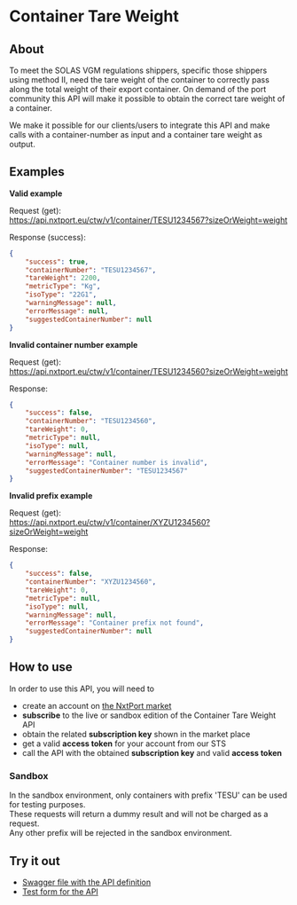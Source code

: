 # Container Tare Weight

## About

To meet the SOLAS VGM regulations shippers, specific those shippers using method II, need the tare weight of the container to correctly pass along the total weight of their export container. On demand of the port community this API will make it possible to obtain the correct tare weight of a container.

We make it possible for our clients/users to integrate this API and make calls with a container-number as input and a container tare weight as output.

## Examples

**Valid example**

Request (get):  
https://api.nxtport.eu/ctw/v1/container/TESU1234567?sizeOrWeight=weight

Response (success):  
```json
{
    "success": true,
    "containerNumber": "TESU1234567",
    "tareWeight": 2200,
    "metricType": "Kg",
    "isoType": "22G1",
    "warningMessage": null,
    "errorMessage": null,
    "suggestedContainerNumber": null
}
```

**Invalid container number example**

Request (get):  
https://api.nxtport.eu/ctw/v1/container/TESU1234560?sizeOrWeight=weight

Response:  
```json
{
    "success": false,
    "containerNumber": "TESU1234560",
    "tareWeight": 0,
    "metricType": null,
    "isoType": null,
    "warningMessage": null,
    "errorMessage": "Container number is invalid",
    "suggestedContainerNumber": "TESU1234567"
}
```

**Invalid prefix example**

Request (get):  
https://api.nxtport.eu/ctw/v1/container/XYZU1234560?sizeOrWeight=weight

Response:  
```json
{
    "success": false,
    "containerNumber": "XYZU1234560",
    "tareWeight": 0,
    "metricType": null,
    "isoType": null,
    "warningMessage": null,
    "errorMessage": "Container prefix not found",
    "suggestedContainerNumber": null
}
```

## How to use

In order to use this API, you will need to 

* create an account on [the NxtPort market](https://www.nxtport.com/market/our-marketplace/marketplace)
* **subscribe** to the live or sandbox edition of the Container Tare Weight API 
* obtain the related **subscription key** shown in the market place
* get a valid **access token** for your account from our STS
* call the API with the obtained **subscription key** and valid **access token**

### Sandbox

In the sandbox environment, only containers with prefix 'TESU' can be used for testing purposes.  
These requests will return a dummy result and will not be charged as a request.  
Any other prefix will be rejected in the sandbox environment.  

## Try it out

* [Swagger file with the API definition](https://nxtport.github.io/api/ctw.yaml)
* [Test form for the API](https://nxtport.github.io/?api=ctw)
